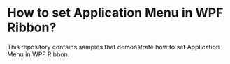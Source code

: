 # How to set Application Menu in WPF Ribbon?
This repository contains samples that demonstrate how to set Application Menu in WPF Ribbon.
